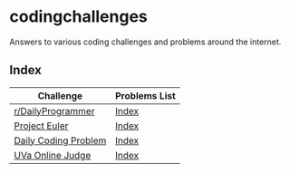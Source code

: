# codingchallenges
Answers to various coding challenges and problems around the internet.

## Index

| Challenge | Problems List |
| --------- | ------------- |
| [r/DailyProgrammer](https://www.reddit.com/r/dailyprogrammer/) | [Index](../master/dailyprogrammer/index.md) |
| [Project Euler](https://projecteuler.net/archives) | [Index](../master/projecteuler/) |
| [Daily Coding Problem](https://www.dailycodingproblem.com/) | [Index](../master/dailycodingproblem/) |
| [UVa Online Judge](https://uva.onlinejudge.org/) | [Index](../master/uvaonlinejudge/) |